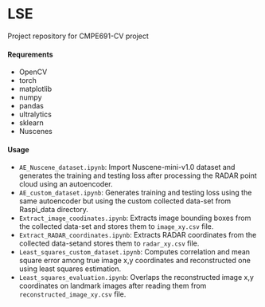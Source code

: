 # LSE
Project repository for CMPE691-CV project

#### Requrements
* OpenCV
* torch
* matplotlib
* numpy
* pandas
* ultralytics
* sklearn
* Nuscenes

#### Usage
* ```AE_Nuscene_dataset.ipynb```: Import Nuscene-mini-v1.0 dataset and generates the training and testing loss after processing the RADAR point cloud using an autoencoder.
* ```AE_custom_dataset.ipynb```: Generates training and testing loss using the same autoencoder but using the custom collected data-set from Raspi_data directory.
* ```Extract_image_coodinates.ipynb```: Extracts image bounding boxes from the collected data-set and stores them to ```image_xy.csv``` file.
* ```Extract_RADAR_coordinates.ipynb```: Extracts RADAR coordinates from the collected data-setand stores them to ```radar_xy.csv``` file.
* ```Least_squares_custom_dataset.ipynb```: Computes correlation and mean square error among true image x,y coordinates and reconstructed one using least squares estimation.
* ```Least_squares_evaluation.ipynb```: Overlaps the reconstructed image x,y coordinates on landmark images after reading them from ```reconstructed_image_xy.csv``` file.
